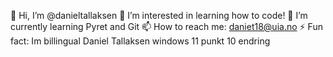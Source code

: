 👋 Hi, I’m @danieltallaksen
👀 I’m interested in learning how to code!
🌱 I’m currently learning Pyret and Git
📫 How to reach me: daniet18@uia.no
⚡ Fun fact: Im billingual
Daniel Tallaksen windows 11
punkt 10 endring
